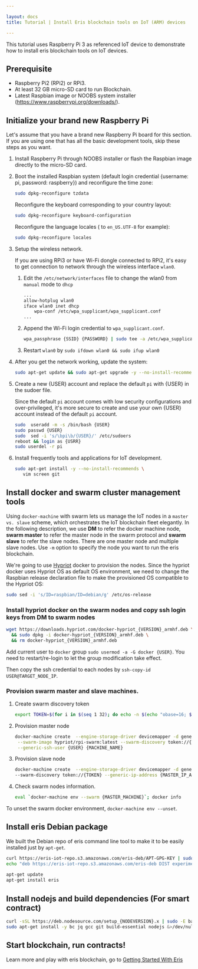 ```yaml
---

layout: docs
title: Tutorial | Install Eris blockchain tools on IoT (ARM) devices

---
```


This tutorial uses Raspberry Pi 3 as referenced IoT device to demonstrate how to install eris blockchain tools on IoT devices.

## Prerequisite

* Raspberry Pi2 (RPi2) or RPi3.
* At least 32 GB micro-SD card to run Blockchain.
* Latest Raspbian image or NOOBS system installer (https://www.raspberrypi.org/downloads/).


## Initialize your brand new Raspberry Pi

Let's assume that you have a brand new Raspberry Pi board for this section. If you are using one that has all the basic development tools, skip these steps as you want.

1. Install Raspberry Pi through NOOBS installer or flash the Raspbian image directly to the micro-SD card.
2. Boot the installed Raspbian system (default login credential {username: pi, password: raspberry}) and reconfigure the time zone:

   ```bash
   sudo dpkg-reconfigure tzdata
   ```

   Reconfigure the keyboard corresponding to your country layout:

   ```bash
   sudo dpkg-reconfigure keyboard-configuration
   ```

   Reconfigure the language locales ( to `en_US.UTF-8` for example):

   ```bash
   sudo dpkg-reconfigure locales
   ```

3. Setup the wireless network.

   If you are using RPi3 or have Wi-Fi dongle connected to RPi2, it's easy to get connection to network through the wireless interface `wlan0`.

   1. Edit the `/etc/network/interfaces` file to change the wlan0 from `manual` mode to `dhcp`

      ```bash
      ...
      allow-hotplug wlan0                                                             
      iface wlan0 inet dhcp                                                           
          wpa-conf /etc/wpa_supplicant/wpa_supplicant.conf      
      ...
      ```

   2. Append the Wi-Fi login credential to `wpa_supplicant.conf`.

      ```bash
      wpa_passphrase {SSID} {PASSWORD} | sudo tee -a /etc/wpa_supplicant/wpa_supplicant.conf 
      ```

   3. Restart `wlan0` by `sudo ifdown wlan0 && sudo ifup wlan0`
   
4. After you get the network working, update the system:

   ```bash
   sudo apt-get update && sudo apt-get upgrade -y --no-install-recommends
   ```

5. Create a new {USER} account and replace the default `pi` with {USER} in the sudoer file. 

   Since the default `pi` account comes with low security configurations and over-privileged, it's more secure to create and use your own {USER} account instead of the default `pi` account.

   ```bash
   sudo  useradd -m -s /bin/bash {USER} 
   sudo passwd {USER}
   sudo  sed -i 's/\bpi\b/{USER}/' /etc/sudoers 
   reboot && login as {USRR} 
   sudo userdel -r pi 
   ```
6. Install frequently tools and applications for IoT development.

   ```bash
   sudo apt-get install -y --no-install-recommends \ 
      vim screen git 
   ```

## Install docker and swarm cluster management tools

Using `docker-machine` with swarm lets us manage the IoT nodes in a `master vs. slave` scheme, which orchestrates the IoT blockchain fleet elegantly. In the following description, we use **DM** to refer the docker machine node, **swarm master** to refer the master node in the swarm protocol and **swarm slave** to refer the slave nodes. There are one master node and multiple slave nodes. Use `-m` option to specify the node you want to run the eris blockchain.

We're going to use [Hypriot](http://blog.hypriot.com/downloads/) docker to provision the nodes. Since the hypriot docker uses Hypriot OS as default OS environment, we need to change the Raspbian release declaration file to make the provisioned OS compatible to the Hypriot OS:

```bash
sudo sed -i 's/ID=raspbian/ID=debian/g' /etc/os-release
```

### Install hypriot docker on the swarm nodes and copy ssh login keys from DM to swarm nodes

```bash
wget https://downloads.hypriot.com/docker-hypriot_{VERSION}_armhf.deb \
  && sudo dpkg -i docker-hypriot_{VERSION}_armhf.deb \
  && rm docker-hypriot_{VERSION}_armhf.deb 
```

Add current user to `docker` group `sudo usermod -a -G docker {USER}`. You need to restart/re-login to let the group modification take effect.

Then copy the ssh credential to each nodes by `ssh-copy-id USER@TARGET_NODE_IP`.

### Provision swarm master and slave machines.

1. Create swarm discovery token

   ```bash
   export TOKEN=$(for i in $(seq 1 32); do echo -n $(echo "obase=16; $(($RANDOM % 16))" | bc); done; echo) 
   ```

2. Provision master node

   ```bash
   docker-machine create  --engine-storage-driver devicemapper -d generic --swarm --swarm-master \
    --swarm-image hypriot/rpi-swarm:latest --swarm-discovery token://{TOKEN} --generic-ip-address {MASTER_IP_ADDR} \
    --generic-ssh-user {USER} {MACHINE_NAME}
   ```

3. Provision slave node

   ```bash
   docker-machine create  --engine-storage-driver devicemapper -d generic --swarm --swarm-image hypriot/rpi-swarm:latest \ 
   --swarm-discovery token://{TOKEN} --generic-ip-address {MASTER_IP_ADDR} --generic-ssh-user {USER} {MACHINE_NAME}
   ```

4. Check swarm nodes information.

   ```bash
   eval `docker-machine env --swarm {MASTER_MACHINE}`; docker info 
   ```

To unset the swarm docker environment, `docker-machine env --unset`.


## Install eris Debian package

We built the Debian repo of eris command line tool to make it to be easily installed just by `apt-get`.

```bash
curl https://eris-iot-repo.s3.amazonaws.com/eris-deb/APT-GPG-KEY | sudo apt-key add - 
echo "deb https://eris-iot-repo.s3.amazonaws.com/eris-deb DIST experimental" | sudo tee /etc/apt/sources.list.d/eris.list 
 
apt-get update 
apt-get install eris 
```

## Install nodejs and build dependencies (For smart contract) 

```bash
curl -sSL https://deb.nodesource.com/setup_{NODEVERSION}.x | sudo -E bash - &>/dev/null 
sudo apt-get install -y bc jq gcc git build-essential nodejs &>/dev/null 
```

## Start blockchain, run contracts!

Learn more and play with eris blockchain, go to [Getting Started With Eris](https://docs.erisindustries.com/tutorials/getting-started/)



